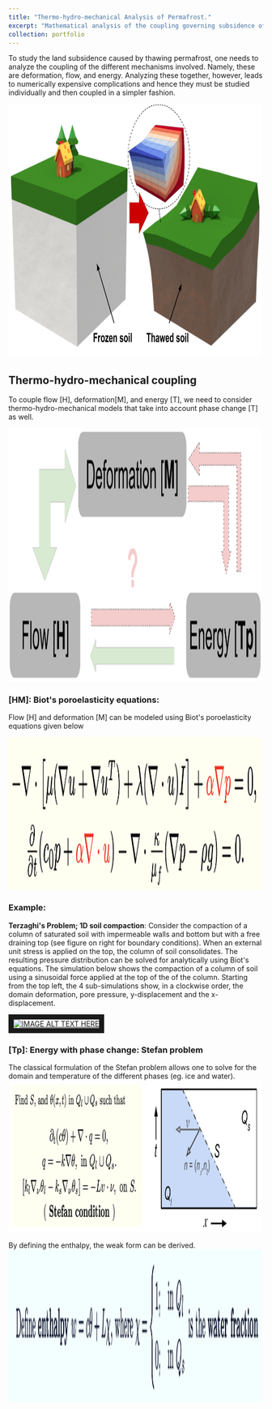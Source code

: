```yaml
---
title: "Thermo-hydro-mechanical Analysis of Permafrost."
excerpt: "Mathematical analysis of the coupling governing subsidence of thawing permafrost by using Biot's poroelasticity equations and the Stefan problem.<br/><img src='/images/thaw_cartoon3.png'  width='500' height='500'>"
collection: portfolio
---
```


To study the land subsidence caused by thawing permafrost, one needs to analyze the coupling of the different mechanisms involved. Namely, these are deformation, flow, and energy. Analyzing these together, however, leads to numerically expensive complications and hence they must be studied individually and then coupled in a simpler fashion.

<img src='/images/thaw_cartoon5.png' width='500' height='500'>

## Thermo-hydro-mechanical coupling

To couple flow [H], deformation[M], and energy [T], we need to consider thermo-hydro-mechanical models that take into account phase change [T] as well.

<img src='/images/ResearchSketchDiagram1.png' width='500' height='500'>

### [HM]: Biot's poroelasticity equations:
Flow [H] and deformation [M] can be modeled using Biot's poroelasticity equations given below

<img src='/images/Biot_system.png' width='500' height='300'>

### Example: 

**Terzaghi's Problem; 1D soil compaction**: Consider the compaction ​of a column of saturated soil with impermeable walls and bottom but with a free draining top (see figure on right for boundary conditions). When an external unit stress is applied on the top, the column of soil consolidates. The resulting pressure distribution can be solved for analytically using Biot's equations. The simulation below shows the compaction of a column of soil using a sinusoidal force applied at the top of the of the column. Starting from the top left, the 4 sub-simulations show, in a clockwise order,  the domain deformation, pore pressure, y-displacement and the x-displacement. 

<a href="http://www.youtube.com/watch?feature=player_embedded&v=watch?v=yGoINILFoo0
" target="_blank"><img src="http://img.youtube.com/vi/watch?v=yGoINILFoo0/0.jpg" 
alt="IMAGE ALT TEXT HERE" width="240" height="180" border="10" /></a>

### [Tp]: Energy with phase change: Stefan problem
The classical formulation of the Stefan problem allows one to solve for the domain and temperature of the different phases (eg. ice and water).
<img src='/images/Stefan_problem.png' width='500' height='300'>

By defining the enthalpy, the weak form can be derived.
<img src='/images/Stefan_weak_form.png' width='500' height='300'>
